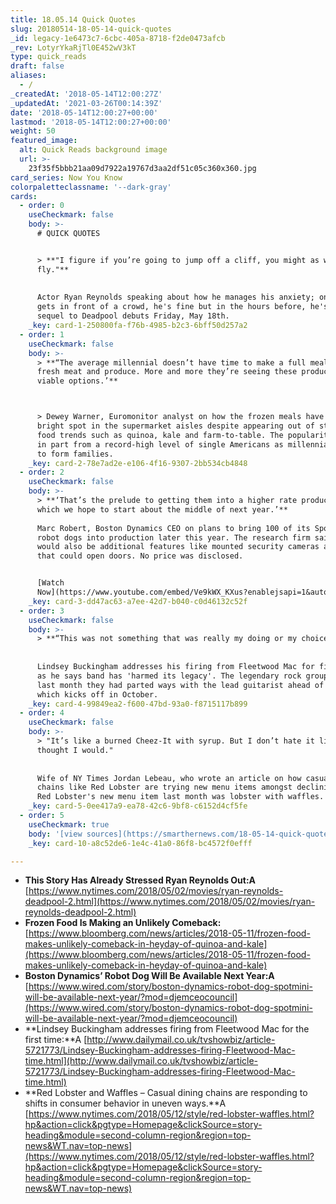 ```yaml
---
title: 18.05.14 Quick Quotes
slug: 20180514-18-05-14-quick-quotes
_id: legacy-1e6473c7-6cbc-405a-8718-f2de0473afcb
_rev: LotyrYkaRjTl0E452wV3kT
type: quick_reads
draft: false
aliases:
  - /
_createdAt: '2018-05-14T12:00:27Z'
_updatedAt: '2021-03-26T00:14:39Z'
date: '2018-05-14T12:00:27+00:00'
lastmod: '2018-05-14T12:00:27+00:00'
weight: 50
featured_image:
  alt: Quick Reads background image
  url: >-
    23f35f5bbb21aa09d7922a19767d3aa2df51c05c360x360.jpg
card_series: Now You Know
colorpaletteclassname: '--dark-gray'
cards:
  - order: 0
    useCheckmark: false
    body: >-
      # QUICK QUOTES


      > **"I figure if you’re going to jump off a cliff, you might as well
      fly."**  
        
        
      Actor Ryan Reynolds speaking about how he manages his anxiety; once he
      gets in front of a crowd, he's fine but in the hours before, he's not. His
      sequel to Deadpool debuts Friday, May 18th.
    _key: card-1-250800fa-f76b-4985-b2c3-6bff50d257a2
  - order: 1
    useCheckmark: false
    body: >-
      > **“The average millennial doesn’t have time to make a full meal with
      fresh meat and produce. More and more they’re seeing these products as
      viable options.’**  



      > Dewey Warner, Euromonitor analyst on how the frozen meals have become a
      bright spot in the supermarket aisles despite appearing out of step with
      food trends such as quinoa, kale and farm-to-table. The popularity stems
      in part from a record-high level of single Americans as millennials wait
      to form families.
    _key: card-2-78e7ad2e-e106-4f16-9307-2bb534cb4848
  - order: 2
    useCheckmark: false
    body: >-
      > **‘That’s the prelude to getting them into a higher rate production
      which we hope to start about the middle of next year.’**  
        
      Marc Robert, Boston Dynamics CEO on plans to bring 100 of its Spotmini
      robot dogs into production later this year. The research firm said there
      would also be additional features like mounted security cameras and arms
      that could open doors. No price was disclosed.


      [Watch
      Now](https://www.youtube.com/embed/Ve9kWX_KXus?enablejsapi=1&autoplay=1&rel=0)
    _key: card-3-dd47ac63-a7ee-42d7-b040-c0d46132c52f
  - order: 3
    useCheckmark: false
    body: >-
      > **“This was not something that was really my doing or my choice.”**  
        
        
      Lindsey Buckingham addresses his firing from Fleetwood Mac for first time
      as he says band has 'harmed its legacy'. The legendary rock group revealed
      last month they had parted ways with the lead guitarist ahead of a tour
      which kicks off in October.
    _key: card-4-99849ea2-f600-47bd-93a0-f8715117b899
  - order: 4
    useCheckmark: false
    body: >-
      > "It’s like a burned Cheez-It with syrup. But I don’t hate it like I
      thought I would."  
        
        
      Wife of NY Times Jordan Lebeau, who wrote an article on how casual dining
      chains like Red Lobster are trying new menu items amongst declining sales.
      Red Lobster's new menu item last month was lobster with waffles.
    _key: card-5-0ee417a9-ea78-42c6-9bf8-c6152d4cf5fe
  - order: 5
    useCheckmark: true
    body: '[view sources](https://smarthernews.com/18-05-14-quick-quotes/)'
    _key: card-10-a8c52de6-1e4c-41a0-86f8-bc4572f0efff

---
```

* **This Story Has Already Stressed Ryan Reynolds Out:A** [https://www.nytimes.com/2018/05/02/movies/ryan-reynolds-deadpool-2.html](https://www.nytimes.com/2018/05/02/movies/ryan-reynolds-deadpool-2.html)
* **Frozen Food Is Making an Unlikely Comeback:**  
[https://www.bloomberg.com/news/articles/2018-05-11/frozen-food-makes-unlikely-comeback-in-heyday-of-quinoa-and-kale](https://www.bloomberg.com/news/articles/2018-05-11/frozen-food-makes-unlikely-comeback-in-heyday-of-quinoa-and-kale)
* **Boston Dynamics’ Robot Dog Will Be Available Next Year:A**  
[https://www.wired.com/story/boston-dynamics-robot-dog-spotmini-will-be-available-next-year/?mod=djemceocouncil](https://www.wired.com/story/boston-dynamics-robot-dog-spotmini-will-be-available-next-year/?mod=djemceocouncil)
* **Lindsey Buckingham addresses firing from Fleetwood Mac for the first time:**A [http://www.dailymail.co.uk/tvshowbiz/article-5721773/Lindsey-Buckingham-addresses-firing-Fleetwood-Mac-time.html](http://www.dailymail.co.uk/tvshowbiz/article-5721773/Lindsey-Buckingham-addresses-firing-Fleetwood-Mac-time.html)
* **Red Lobster and Waffles – Casual dining chains are responding to shifts in consumer behavior in uneven ways.**A [https://www.nytimes.com/2018/05/12/style/red-lobster-waffles.html?hp&action=click&pgtype=Homepage&clickSource=story-heading&module=second-column-region&region=top-news&WT.nav=top-news](https://www.nytimes.com/2018/05/12/style/red-lobster-waffles.html?hp&action=click&pgtype=Homepage&clickSource=story-heading&module=second-column-region&region=top-news&WT.nav=top-news)